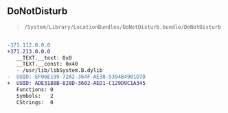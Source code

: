 ## DoNotDisturb

> `/System/Library/LocationBundles/DoNotDisturb.bundle/DoNotDisturb`

```diff

-371.112.0.0.0
+371.213.0.0.0
   __TEXT.__text: 0x0
   __TEXT.__const: 0x40
   - /usr/lib/libSystem.B.dylib
-  UUID: EF06E199-72A2-364F-AE38-5394B4901D7D
+  UUID: ADE3188B-828D-3602-AED1-C129D9C1A345
   Functions: 0
   Symbols:   2
   CStrings:  0

```
